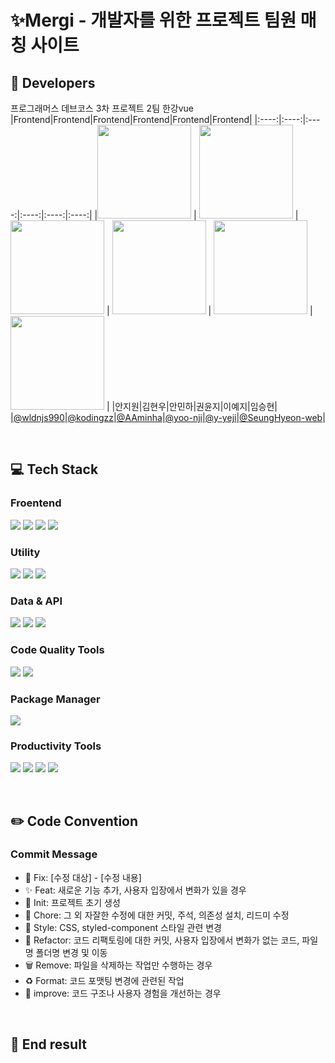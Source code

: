 # ✨Mergi - 개발자를 위한 프로젝트 팀원 매칭 사이트

## 🔧 Developers
프로그래머스 데브코스 3차 프로젝트 2팀 한강vue
|Frontend|Frontend|Frontend|Frontend|Frontend|Frontend|
|:----:|:----:|:----:|:----:|:----:|:----:|
|<img src="https://github.com/user-attachments/assets/25a4b528-8685-4944-9e13-5d9bba78abeb"  width="150"/> | <img src="https://avatars.githubusercontent.com/u/96560273?v=4"  width="150"/> | <img src="https://ca.slack-edge.com/T07RW3KV8GG-U07RB0H86RG-9db38c136a65-512"  width="150"/> | <img src="https://avatars.githubusercontent.com/u/164971349?v=4"  width="150"/> | <img src="https://ca.slack-edge.com/T07RW3KV8GG-U07QVMSE363-9ffb08f8f25d-512"  width="150"/> | <img src="https://i.pinimg.com/originals/bc/c4/ee/bcc4eef397f5dd0d799f5317d157e753.jpg"  width="150"/> | 
|안지원|김현우|안민하|권윤지|이예지|임승현|
|[@wldnjs990](https://github.com/wldnjs990)|[@kodingzz](https://github.com/kodingzz)|[@AAminha](https://github.com/AAminha)|[@yoo-nji](https://github.com/yoo-nji)|[@y-yeji](https://github.com/y-yeji)|[@SeungHyeon-web](https://github.com/SeungHyeon-web)|


<br/>

## 💻 Tech Stack
### Froentend
  
<img src="https://img.shields.io/badge/Vue.js-4FC08D?style=for-the-badge&flat-square&logo=Vue.js&logoColor=white"> <img src="https://img.shields.io/badge/vue_router-4FC08D?style=for-the-badge&logo=vue-router&logoColor=white"> <img src="https://shields.io/badge/supabase-black?logo=primevue&style=for-the-badge"> <img src="https://img.shields.io/badge/tailwind_css-06B6D4?style=for-the-badge&logo=tailwind-css&logoColor=white"> 

### Utility
<img src="https://img.shields.io/badge/swiper-6332F6?style=for-the-badge&logo=swiper&logoColor=white"> <img src="https://img.shields.io/badge/vue3_toastify-4B32C3?style=for-the-badge&logo=vue3_toastify&logoColor=white"> <img src="https://img.shields.io/badge/quill-00BFFF?style=for-the-badge&logo=quill&logoColor=white">

### Data & API
 <img src="https://img.shields.io/badge/tanstack-DD0031?style=for-the-badge&logo=tanstack&logoColor=white"> <img src="https://img.shields.io/badge/pinia-FFD700?style=for-the-badge&logo=pinia&logoColor=white"> <img src="https://shields.io/badge/supabase-black?logo=supabase&style=for-the-badge">

### Code Quality Tools
<img src="https://img.shields.io/badge/eslint-4B32C3?style=for-the-badge&logo=eslint&logoColor=white"> <img src="https://img.shields.io/badge/prettier-F7B93E?style=for-the-badge&logo=prettier&logoColor=white">

### Package Manager
<img src="https://img.shields.io/badge/pnpm-F69220?style=for-the-badge&logo=pnpm&logoColor=white">

### Productivity Tools
<img src="https://img.shields.io/badge/github-181717?style=for-the-badge&logo=github&logoColor=white"> <img src="https://img.shields.io/badge/notion-000000?style=for-the-badge&logo=notion&logoColor=white"> <img src="https://img.shields.io/badge/slack-4A154B?style=for-the-badge&logo=slack&logoColor=white"> <img src="https://img.shields.io/badge/figma-F24E1E?style=for-the-badge&logo=figma&logoColor=white">

<br/>

## ✏️ Code Convention 
### Commit Message
- 🚨 Fix: [수정 대상] - [수정 내용]
- ✨ Feat: 새로운 기능 추가, 사용자 입장에서 변화가 있을 경우
- 🎉 Init: 프로젝트 초기 생성
- 📝 Chore: 그 외 자잘한 수정에 대한 커밋, 주석, 의존성 설치, 리드미 수정
- 💄 Style: CSS, styled-component 스타일 관련 변경
- 🔨 Refactor: 코드 리팩토링에 대한 커밋, 사용자 입장에서 변화가 없는 코드, 파일명 폴더명 변경 및 이동 
- 🗑️ Remove: 파일을 삭제하는 작업만 수행하는 경우
- ♻️ Format: 코드 포맷팅 변경에 관련된 작업
- 🎨 improve: 코드 구조나 사용자 경험을 개선하는 경우 

<br/>

## 🏅 End result 







